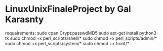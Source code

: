 # LinuxUnixFinaleProject by Gal Karasnty
requairements:
sudo cpan Crypt:passwdMD5
sudo apt-get install python3-tk
sudo chmod +x perl_scripts/shell/*
sudo chmod +x perl_scripts/admin/*
sudo chmod +x perl_scripts/system/*
sudo chmod +x front/*